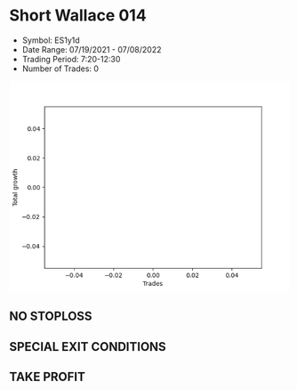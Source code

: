 # Short Wallace 014 
- Symbol: ES1y1d
- Date Range: 07/19/2021 - 07/08/2022
- Trading Period: 7:20-12:30
- Number of Trades: 0

![Plot](ShortWallace014ES1y1d.png)
## NO STOPLOSS









## SPECIAL EXIT CONDITIONS 


## TAKE PROFIT









